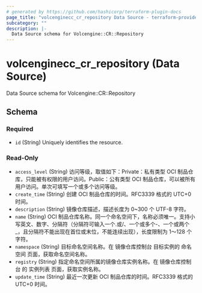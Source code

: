 ```yaml
---
# generated by https://github.com/hashicorp/terraform-plugin-docs
page_title: "volcenginecc_cr_repository Data Source - terraform-provider-volcenginecc"
subcategory: ""
description: |-
  Data Source schema for Volcengine::CR::Repository
---
```


# volcenginecc_cr_repository (Data Source)

Data Source schema for Volcengine::CR::Repository



<!-- schema generated by tfplugindocs -->
## Schema

### Required

- `id` (String) Uniquely identifies the resource.

### Read-Only

- `access_level` (String) 访问等级，取值如下：Private：私有类型 OCI 制品仓库，只能被有权限的用户访问。Public：公有类型 OCI 制品仓库，可以被所有用户访问。单次可填写一个或多个访问等级。
- `create_time` (String) 创建 OCI 制品仓库的时间。RFC3339 格式的 UTC+0 时间。
- `description` (String) 镜像仓库描述，描述长度为 0~300 个 UTF-8 字符。
- `name` (String) OCI 制品仓库名称。同一个命名空间下，名称必须唯一。支持小写英文、数字、分隔符（分隔符可输入一个.或/、一个或多个-、一个或两个_，且分隔符不能出现在首位或末位，不能连续出现），长度限制为 1～128 个字符。
- `namespace` (String) 目标命名空间名称。在 镜像仓库控制台 目标实例的 命名空间 页面，获取命名空间名称。
- `registry` (String) 指定命名空间所属的镜像仓库实例名称。在 镜像仓库控制台 的 实例列表 页面，获取实例名称。
- `update_time` (String) 最近一次更新 OCI 制品仓库的时间。RFC3339 格式的 UTC+0 时间。
